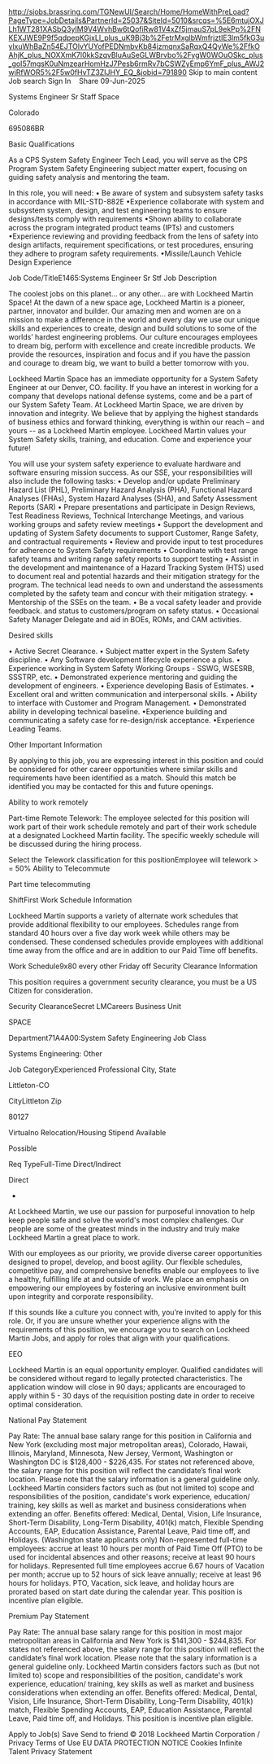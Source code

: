 
http://sjobs.brassring.com/TGNewUI/Search/Home/HomeWithPreLoad?PageType=JobDetails&PartnerId=25037&SiteId=5010&srcqs=%5E6mtujOXJLh1WT281XASbQ3yIM9V4WvhBw6tQofiRw81V4xZf5jmauS7pL9ekPp%2FNKEXJWE9P9f5qdpepKGjxLl_plus_uK9Bj3b%2FetrMxglbWmfrjztIE3lm5fkG3uylxuWhBaZn54EJTOlvYUYofPEDNmbvKb84jzmqnxSaRqxQ4QyWe%2FfkOAhjK_plus_NOXXmK7l0kkSzqvBluAuSeGLWBrvbo%2FygW0WOuOSkc_plus_goI57mgsK0uNmzearHomHzJ7Pesb6rmRv7bCSWZyEmp6YmF_plus_AWJ2wjRfWOR5%2F5w0fHvTZ3ZIJHY_EQ_&jobid=791890
Skip to main content
Job search Sign In
﻿
﻿
﻿
 Share
09-Jun-2025

Systems Engineer Sr Staff
Space

Colorado

695086BR

Basic Qualifications

As a CPS System Safety Engineer Tech Lead, you will serve as the CPS Program System Safety Engineering subject matter expert, focusing on guiding safety analysis and mentoring the team.

In this role, you will need:
• Be aware of system and subsystem safety tasks in accordance with MIL-STD-882E
•Experience collaborate with system and subsystem system, design, and test engineering teams to ensure designs/tests comply with requirements
•Shown ability to collaborate across the program integrated product teams (IPTs) and customers
•Experience reviewing and providing feedback from the lens of safety into design artifacts, requirement specifications, or test procedures, ensuring they adhere to program safety requirements.
•Missile/Launch Vehicle Design Experience

Job Code/TitleE1465:Systems Engineer Sr Stf
Job Description

The coolest jobs on this planet… or any
other… are with Lockheed Martin Space!
At the dawn of a new space age, Lockheed Martin is
a pioneer, partner, innovator and builder. Our
amazing men and women are on a mission to make a
difference in the world and every day we use our
unique skills and experiences to create, design and
build solutions to some of the worlds’ hardest
engineering problems. Our culture encourages
employees to dream big, perform with excellence and
create incredible products. We provide the resources,
inspiration and focus and if you have the passion and
courage to dream big, we want to build a better
tomorrow with you.

Lockheed Martin Space has an immediate opportunity for a System Safety Engineer at our Denver, CO. facility. If you have an interest in working for a company that develops national defense systems, come and be a part of our System Safety Team. At Lockheed Martin Space, we are driven by innovation and integrity. We believe that by applying the highest standards of
business ethics and forward thinking, everything is
within our reach – and yours -- as a Lockheed Martin
employee. Lockheed Martin values your System
Safety skills, training, and education. Come and
experience your future!

You will use your system safety experience to
evaluate hardware and software ensuring mission
success. As our SSE, your responsibilities will also include the following tasks:
• Develop and/or update Preliminary Hazard List
(PHL), Preliminary Hazard Analysis (PHA), Functional
Hazard Analyses (FHAs), System Hazard Analyses
(SHA), and Safety Assessment Reports (SAR)
• Prepare presentations and participate in Design
Reviews, Test Readiness Reviews, Technical
Interchange Meetings, and various working groups
and safety review meetings
• Support the development and updating of System
Safety documents to support Customer, Range
Safety, and contractual requirements
• Review and provide input to test procedures for
adherence to System Safety requirements
• Coordinate with test range safety teams and writing
range safety reports to support testing
• Assist in the development and maintenance of a
Hazard Tracking System (HTS) used to document
real and potential hazards and their mitigation strategy for the program. The technical lead needs to own and understand the assessments completed by the safety team and concur with their mitigation strategy.
• Mentorship of the SSEs on the team.
• Be a vocal safety leader and provide feedback. and status to customers/program on safety status.
• Occasional Safety Manager Delegate and aid in BOEs, ROMs, and CAM activities.

Desired skills

• Active Secret Clearance.
• Subject matter expert in the System Safety discipline.
• Any Software development lifecycle experience a plus.
• Experience working in System Safety Working Groups - SSWG, WSESRB, SSSTRP, etc.
• Demonstrated experience mentoring and guiding the development of engineers.
• Experience developing Basis of Estimates.
• Excellent oral and written communication and interpersonal skills.
• Ability to interface with Customer and Program Management.
• Demonstrated ability in developing technical baseline.
•Experience building and communicating a safety case for re-design/risk acceptance.
•Experience Leading Teams.

Other Important Information

By applying to this job, you are expressing interest in this position and could be considered for other career opportunities where similar skills and requirements have been identified as a match. Should this match be identified you may be contacted for this and future openings.

Ability to work remotely

Part-time Remote Telework: The employee selected for this position will work part of their work schedule remotely and part of their work schedule at a designated Lockheed Martin facility. The specific weekly schedule will be discussed during the hiring process.

Select the Telework classification for this positionEmployee will telework > = 50%
Ability to Telecommute

Part time telecommuting

ShiftFirst
Work Schedule Information

Lockheed Martin supports a variety of alternate work schedules that provide additional flexibility to our employees. Schedules range from standard 40 hours over a five day work week while others may be condensed. These condensed schedules provide employees with additional time away from the office and are in addition to our Paid Time off benefits.

Work Schedule9x80 every other Friday off
Security Clearance Information

This position requires a government security clearance, you must be a US Citizen for consideration.

Security ClearanceSecret
LMCareers Business Unit

SPACE

Department71A4A00:System Safety Engineering
Job Class

Systems Engineering: Other

Job CategoryExperienced Professional
City, State

Littleton-CO

CityLittleton
Zip

80127

Virtualno
Relocation/Housing Stipend Available

Possible

Req TypeFull-Time
Direct/Indirect

Direct

*

At Lockheed Martin, we use our passion for purposeful innovation to help keep people safe and solve the world's most complex challenges. Our people are some of the greatest minds in the industry and truly make Lockheed Martin a great place to work.

With our employees as our priority, we provide diverse career opportunities designed to propel, develop, and boost agility. Our flexible schedules, competitive pay, and comprehensive benefits enable our employees to live a healthy, fulfilling life at and outside of work. We place an emphasis on empowering our employees by fostering an inclusive environment built upon integrity and corporate responsibility.

If this sounds like a culture you connect with, you’re invited to apply for this role. Or, if you are unsure whether your experience aligns with the requirements of this position, we encourage you to search on Lockheed Martin Jobs, and apply for roles that align with your qualifications.

EEO

Lockheed Martin is an equal opportunity employer. Qualified candidates will be considered without regard to legally protected characteristics.
The application window will close in 90 days; applicants are encouraged to apply within 5 - 30 days of the requisition posting date in order to receive optimal consideration.

National Pay Statement

Pay Rate: The annual base salary range for this position in California and New York (excluding most major metropolitan areas), Colorado, Hawaii, Illinois, Maryland, Minnesota, New Jersey, Vermont, Washington or Washington DC is $128,400 - $226,435. For states not referenced above, the salary range for this position will reflect the candidate’s final work location. Please note that the salary information is a general guideline only. Lockheed Martin considers factors such as (but not limited to) scope and responsibilities of the position, candidate's work experience, education/ training, key skills as well as market and business considerations when extending an offer.
Benefits offered: Medical, Dental, Vision, Life Insurance, Short-Term Disability, Long-Term Disability, 401(k) match, Flexible Spending Accounts, EAP, Education Assistance, Parental Leave, Paid time off, and Holidays.
(Washington state applicants only) Non-represented full-time employees: accrue at least 10 hours per month of Paid Time Off (PTO) to be used for incidental absences and other reasons; receive at least 90 hours for holidays. Represented full time employees accrue 6.67 hours of Vacation per month; accrue up to 52 hours of sick leave annually; receive at least 96 hours for holidays. PTO, Vacation, sick leave, and holiday hours are prorated based on start date during the calendar year.
This position is incentive plan eligible.

Premium Pay Statement

Pay Rate: The annual base salary range for this position in most major metropolitan areas in California and New York is $141,300 - $244,835. For states not referenced above, the salary range for this position will reflect the candidate’s final work location. Please note that the salary information is a general guideline only. Lockheed Martin considers factors such as (but not limited to) scope and responsibilities of the position, candidate's work experience, education/ training, key skills as well as market and business considerations when extending an offer.
Benefits offered: Medical, Dental, Vision, Life Insurance, Short-Term Disability, Long-Term Disability, 401(k) match, Flexible Spending Accounts, EAP, Education Assistance, Parental Leave, Paid time off, and Holidays.
This position is incentive plan eligible.

Apply to Job(s) Save Send to friend
 © 2018 Lockheed Martin Corporation / Privacy Terms of Use EU DATA PROTECTION NOTICE
 Cookies Infinite Talent Privacy Statement